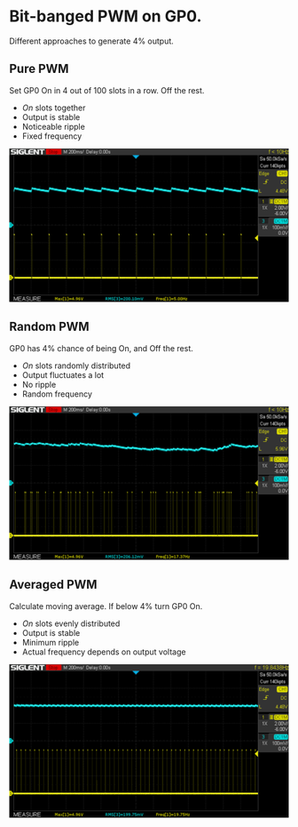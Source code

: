 # Bit-banged PWM on GP0.

Different approaches to generate 4% output.

## Pure PWM

Set GP0 On in 4 out of 100 slots in a row. Off the rest.

- *On* slots together
- Output is stable
- Noticeable ripple
- Fixed frequency

![Pure PWM output and LP filtered](pwm.png)


## Random PWM

GP0 has 4% chance of being On, and Off the rest.

- *On* slots randomly distributed
- Output fluctuates a lot
- No ripple
- Random frequency

![Random PWM output and LP filtered](pwm_random.png)


## Averaged PWM

Calculate moving average. If below 4% turn GP0 On.

- *On* slots evenly distributed
- Output is stable
- Minimum ripple
- Actual frequency depends on output voltage

![Averaged PWM output and LP filtered](pwm_average.png)
